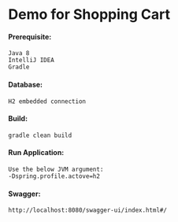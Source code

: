 # Demo for Shopping Cart

#### Prerequisite:
````
Java 8
IntelliJ IDEA
Gradle
````

#### Database:
````
H2 embedded connection
````

#### Build:
````
gradle clean build
````

#### Run Application:
````
Use the below JVM argument:
-Dspring.profile.actove=h2
````

#### Swagger:
````
http://localhost:8080/swagger-ui/index.html#/ 
````
